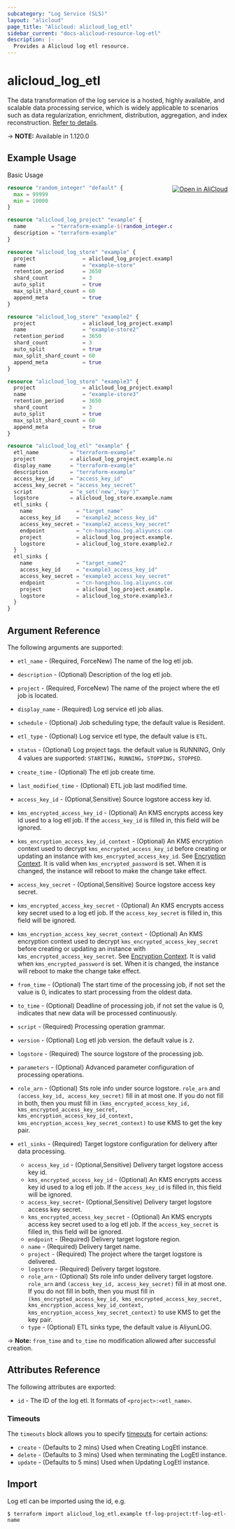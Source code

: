 ```yaml
---
subcategory: "Log Service (SLS)"
layout: "alicloud"
page_title: "Alicloud: alicloud_log_etl"
sidebar_current: "docs-alicloud-resource-log-etl"
description: |-
  Provides a Alicloud log etl resource.
---
```


# alicloud\_log\_etl

The data transformation of the log service is a hosted, highly available, and scalable data processing service, 
which is widely applicable to scenarios such as data regularization, enrichment, distribution, aggregation, and index reconstruction.
[Refer to details](https://www.alibabacloud.com/help/zh/doc-detail/125384.htm).

-> **NOTE:** Available in 1.120.0

## Example Usage
<div class="oics-button" style="float: right;margin: 0 0 -40px 0;">
  <a href="https://api.aliyun.com/api-tools/terraform?resource=alicloud_log_etl&exampleId=29aada6c-8055-5157-4e62-90948132f01a67aff39a&activeTab=example&spm=docs.r.log_etl.0.29aada6c80" target="_blank">
    <img alt="Open in AliCloud" src="https://img.alicdn.com/imgextra/i1/O1CN01hjjqXv1uYUlY56FyX_!!6000000006049-55-tps-254-36.svg" style="max-height: 44px; margin: 32px auto; max-width: 100%;">
  </a>
</div>

Basic Usage

```terraform
resource "random_integer" "default" {
  max = 99999
  min = 10000
}

resource "alicloud_log_project" "example" {
  name        = "terraform-example-${random_integer.default.result}"
  description = "terraform-example"
}

resource "alicloud_log_store" "example" {
  project               = alicloud_log_project.example.name
  name                  = "example-store"
  retention_period      = 3650
  shard_count           = 3
  auto_split            = true
  max_split_shard_count = 60
  append_meta           = true
}

resource "alicloud_log_store" "example2" {
  project               = alicloud_log_project.example.name
  name                  = "example-store2"
  retention_period      = 3650
  shard_count           = 3
  auto_split            = true
  max_split_shard_count = 60
  append_meta           = true
}

resource "alicloud_log_store" "example3" {
  project               = alicloud_log_project.example.name
  name                  = "example-store3"
  retention_period      = 3650
  shard_count           = 3
  auto_split            = true
  max_split_shard_count = 60
  append_meta           = true
}

resource "alicloud_log_etl" "example" {
  etl_name          = "terraform-example"
  project           = alicloud_log_project.example.name
  display_name      = "terraform-example"
  description       = "terraform-example"
  access_key_id     = "access_key_id"
  access_key_secret = "access_key_secret"
  script            = "e_set('new','key')"
  logstore          = alicloud_log_store.example.name
  etl_sinks {
    name              = "target_name"
    access_key_id     = "example2_access_key_id"
    access_key_secret = "example2_access_key_secret"
    endpoint          = "cn-hangzhou.log.aliyuncs.com"
    project           = alicloud_log_project.example.name
    logstore          = alicloud_log_store.example2.name
  }
  etl_sinks {
    name              = "target_name2"
    access_key_id     = "example3_access_key_id"
    access_key_secret = "example3_access_key_secret"
    endpoint          = "cn-hangzhou.log.aliyuncs.com"
    project           = alicloud_log_project.example.name
    logstore          = alicloud_log_store.example3.name
  }
}
```

## Argument Reference

The following arguments are supported:

* `etl_name` - (Required, ForceNew) The name of the log etl job.
* `description` - (Optional) Description of the log etl job.
* `project` - (Required, ForceNew) The name of the project where the etl job is located.
* `display_name` - (Required) Log service etl job alias.
* `schedule` - (Optional) Job scheduling type, the default value is Resident.
* `etl_type` - (Optional) Log service etl type, the default value is `ETL`.
* `status` - (Optional) Log project tags. the default value is RUNNING, Only 4 values are supported: `STARTING`，`RUNNING`，`STOPPING`，`STOPPED`.
* `create_time` - (Optional) The etl job create time.
* `last_modified_time` - (Optional) ETL job last modified time.
* `access_key_id` - (Optional,Sensitive) Source logstore access key id.
* `kms_encrypted_access_key_id` - (Optional) An KMS encrypts access key id used to a log etl job. If the `access_key_id` is filled in, this field will be ignored.
* `kms_encryption_access_key_id_context` - (Optional) An KMS encryption context used to decrypt `kms_encrypted_access_key_id` before creating or updating an instance with `kms_encrypted_access_key_id`. See [Encryption Context](https://www.alibabacloud.com/help/doc-detail/42975.htm). It is valid when `kms_encrypted_password` is set. When it is changed, the instance will reboot to make the change take effect.
* `access_key_secret` - (Optional,Sensitive) Source logstore access key secret.
* `kms_encrypted_access_key_secret` - (Optional) An KMS encrypts access key secret used to a log etl job. If the `access_key_secret` is filled in, this field will be ignored.
* `kms_encryption_access_key_secret_context` - (Optional) An KMS encryption context used to decrypt `kms_encrypted_access_key_secret` before creating or updating an instance with `kms_encrypted_access_key_secret`. See [Encryption Context](https://www.alibabacloud.com/help/doc-detail/42975.htm). It is valid when `kms_encrypted_password` is set. When it is changed, the instance will reboot to make the change take effect.

* `from_time` - (Optional) The start time of the processing job, if not set the value is 0, indicates to start processing from the oldest data.
* `to_time` - (Optional) Deadline of processing job, if not set the value is 0, indicates that new data will be processed continuously.
* `script` - (Required) Processing operation grammar.
* `version` - (Optional) Log etl job version. the default value is `2`.
* `logstore` - (Required) The source logstore of the processing job.
* `parameters` - (Optional) Advanced parameter configuration of processing operations.
* `role_arn` - (Optional) Sts role info under source logstore. `role_arn` and `(access_key_id, access_key_secret)` fill in at most one. If you do not fill in both, then you must fill in `(kms_encrypted_access_key_id, kms_encrypted_access_key_secret, kms_encryption_access_key_id_context, kms_encryption_access_key_secret_context)` to use KMS to get the key pair.
* `etl_sinks` - (Required) Target logstore configuration for delivery after data processing.
    * `access_key_id` - (Optional,Sensitive) Delivery target logstore access key id.
    * `kms_encrypted_access_key_id` - (Optional) An KMS encrypts access key id used to a log etl job. If the `access_key_id` is filled in, this field will be ignored.
    * `access_key_secret`- (Optional,Sensitive) Delivery target logstore access key secret.
    * `kms_encrypted_access_key_secret` - (Optional) An KMS encrypts access key secret used to a log etl job. If the `access_key_secret` is filled in, this field will be ignored.
    * `endpoint` - (Required) Delivery target logstore region.
    * `name` - (Required) Delivery target name.
    * `project` - (Required) The project where the target logstore is delivered.
    * `logstore` - (Required) Delivery target logstore.
    * `role_arn` - (Optional) Sts role info under delivery target logstore. `role_arn` and `(access_key_id, access_key_secret)` fill in at most one. If you do not fill in both, then you must fill in `(kms_encrypted_access_key_id, kms_encrypted_access_key_secret, kms_encryption_access_key_id_context, kms_encryption_access_key_secret_context)` to use KMS to get the key pair.
    * `type` - (Optional)  ETL sinks type, the default value is AliyunLOG.
    
-> **Note:** `from_time` and `to_time` no modification allowed after successful creation.

## Attributes Reference

The following attributes are exported:

* `id` - The ID of the log etl. It formats of `<project>:<etl_name>`.

### Timeouts

The `timeouts` block allows you to specify [timeouts](https://www.terraform.io/docs/configuration-0-11/resources.html#timeouts) for certain actions:

* `create` - (Defaults to 2 mins) Used when Creating LogEtl instance. 
* `delete` - (Defaults to 3 mins) Used when terminating the LogEtl instance. 
* `update` - (Defaults to 5 mins) Used when Updating LogEtl instance. 


## Import

Log etl can be imported using the id, e.g.

```shell
$ terraform import alicloud_log_etl.example tf-log-project:tf-log-etl-name
```
